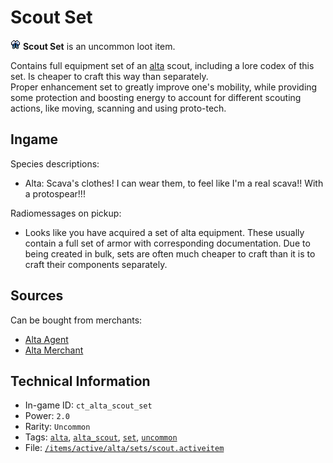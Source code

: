 # Scout Set

<img src="https://raw.githubusercontent.com/Ceterai/Enternia/main/items/active/alta/sets/scout.png" alt="Scout Set icon" loading="lazy" height="16px" width="auto" /> **Scout Set** is an uncommon loot item.

Contains full equipment set of an [alta](https://ceterai.github.io/MyEnternia/Wiki/Tags/Alta) scout, including a lore codex of this set.
Is cheaper to craft this way than separately.  
Proper enhancement set to greatly improve one's mobility, while providing some protection and boosting energy to account for different scouting actions, like moving, scanning and using proto-tech.

## Ingame

Species descriptions:

- Alta: Scava's clothes! I can wear them, to feel like I'm a real scava!! With a protospear!!!

Radiomessages on pickup:

- Looks like you have acquired a set of alta equipment. These usually contain a full set of armor with corresponding documentation. Due to being created in bulk, sets are often much cheaper to craft than it is to craft their components separately.

## Sources

Can be bought from merchants:

- [Alta Agent](https://ceterai.github.io/MyEnternia/Wiki/AltaAgent)
- [Alta Merchant](https://ceterai.github.io/MyEnternia/Wiki/AltaMerchant)

## Technical Information

- In-game ID: `ct_alta_scout_set`
- Power: `2.0`
- Rarity: `Uncommon`
- Tags: [`alta`](https://ceterai.github.io/MyEnternia/Wiki/Tags/Alta), [`alta_scout`](https://ceterai.github.io/MyEnternia/Wiki/Tags/AltaScout), [`set`](https://ceterai.github.io/MyEnternia/Wiki/Tags/Set), [`uncommon`](https://ceterai.github.io/MyEnternia/Wiki/Tags/Uncommon)
- File: [`/items/active/alta/sets/scout.activeitem`](https://github.com/Ceterai/Enternia/blob/main/items/active/alta/sets/scout.activeitem)
